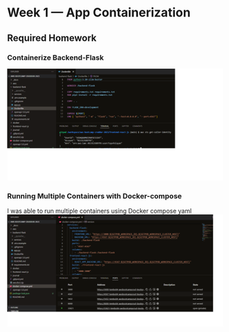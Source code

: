 # Week 1 — App Containerization

## Required Homework

### Containerize Backend-Flask

![Screenshot of Containerization](assets/Containerize%20backend%20flask.png)

### Running Multiple Containers with Docker-compose
I was able to run multiple containers using Docker compose yaml
![Screenshot of Docker-compose.yml](assets/multiple%20containers%20on%20Docker-compose.png)
